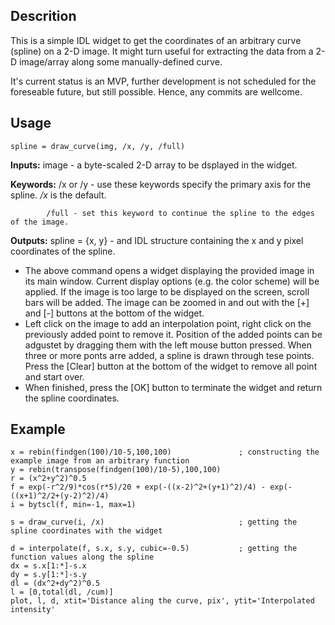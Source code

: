 ## Descrition

This is a simple IDL widget to get the coordinates of an arbitrary curve (spline) on a 2-D image.
It might turn useful for extracting the data from a 2-D image/array along some manually-defined curve.

It's current status is an MVP, further development is not scheduled for the foreseable future, but still possible.
Hence, any commits are wellcome.


## Usage

```
spline = draw_curve(img, /x, /y, /full)
```

**Inputs:**
image - a byte-scaled 2-D array to be dsplayed in the widget.

**Keywords:**
/x or /y - use these keywords specify the primary axis for the spline. */x* is the default.

            /full - set this keyword to continue the spline to the edges of the image.

**Outputs:**
spline = {x, y} - and IDL structure containing the x and y pixel coordinates of the spline.

- The above command opens a widget displaying the provided image in its main window.
Current display options (e.g. the color scheme) will be applied.
If the image is too large to be displayed on the screen, scroll bars will be added.
The image can be zoomed in and out with the [+] and [-] buttons at the bottom of the widget.
- Left click on the image to add an interpolation point, right click on the previously added point to remove it.
Position of the added points can be adgustet by dragging them with the left mouse button pressed.
When three or more ponts arre added, a spline is drawn through tese points.
Press the [Clear] button at the bottom of the widget to remove all point and start over.
- When finished, press the [OK] button to terminate the widget and return the spline coordinates.


## Example
```
x = rebin(findgen(100)/10-5,100,100)               ; constructing the example image from an arbitrary function
y = rebin(transpose(findgen(100)/10-5),100,100)
r = (x^2+y^2)^0.5
f = exp(-r^2/9)*cos(r*5)/20 + exp(-((x-2)^2+(y+1)^2)/4) - exp(-((x+1)^2/2+(y-2)^2)/4) 
i = bytscl(f, min=-1, max=1)

s = draw_curve(i, /x)                              ; getting the spline coordinates with the widget

d = interpolate(f, s.x, s.y, cubic=-0.5)           ; getting the function values along the spline
dx = s.x[1:*]-s.x
dy = s.y[1:*]-s.y
dl = (dx^2+dy^2)^0.5
l = [0,total(dl, /cum)]
plot, l, d, xtit='Distance aling the curve, pix', ytit='Interpolated intensity'
```
